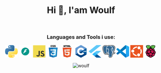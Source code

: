 <h1 align="center">Hi 👋, I'am Woulf</h1>

<br>

<h3 align="center">Languages and Tools i use:</h3>
<p align="center">
    <img src="https://raw.githubusercontent.com/woulfdev/woulfdev/master/img/python.png" alt="python" width="40" height="40" title="Python"/>
    <img src="https://raw.githubusercontent.com/woulfdev/woulfdev/master/img/fastapi.png" alt="Fastapi" width="40" height="40" title="FastAPI"/>
    <!-- <img src="https://raw.githubusercontent.com/devicons/devicon/master/icons/php/php-original.svg" alt="php" width="40" hieght="40"/> -->
    <img src="https://raw.githubusercontent.com/devicons/devicon/master/icons/javascript/javascript-original.svg" alt="javascript" width="40" height="40" title="JavaScript"/>
    <img src="https://raw.githubusercontent.com/devicons/devicon/master/icons/css3/css3-original-wordmark.svg" alt="css3" width="40" height="40" title="CSS"/>
    <img src="https://raw.githubusercontent.com/devicons/devicon/master/icons/html5/html5-original-wordmark.svg" alt="html5" width="40" height="40" title="HTML"/>
    <img src="https://raw.githubusercontent.com/devicons/devicon/master/icons/cplusplus/cplusplus-original.svg" alt="cplusplus" width="40" height="40" title="C++"/>
    <img src="https://raw.githubusercontent.com/woulfdev/woulfdev/master/img/flutter.svg" alt="Flutter" width="40" height="40" title="Flutter"/>
    <!-- <img src="https://raw.githubusercontent.com/devicons/devicon/master/icons/kotlin/kotlin-original.svg" alt="kotlin" width="40" height="40"/> -->
    <img src="https://raw.githubusercontent.com/woulfdev/woulfdev/refs/heads/main/img/postgres.png" alt="PostgreSQL" width="40" height="40" title="PostgreSQL"/>
    <img src="https://raw.githubusercontent.com/devicons/devicon/master/icons/vscode/vscode-original.svg" alt="vs code" width="40" hieght="40" title="VS Code"/>
    <img src="https://raw.githubusercontent.com/woulfdev/woulfdev/master/img/ubuntu.png" alt="Ubuntu" width="40" height="40" title="Ubuntu"/>
    <img src="https://raw.githubusercontent.com/devicons/devicon/master/icons/raspberrypi/raspberrypi-original.svg" alt="raspberry pi" width="40" height="40" title="Raspberry PI"/>
    <!-- <img src="https://raw.githubusercontent.com/devicons/devicon/master/icons/mysql/mysql-original.svg" alt="mysql" width="40" height="40"/></p> -->

<p align="center"><img src="https://github-readme-stats.vercel.app/api/top-langs?username=woulfdev&locale=en&layout=compact&theme=codeSTACKr&hide_border=true" alt="woulf" /></p>
